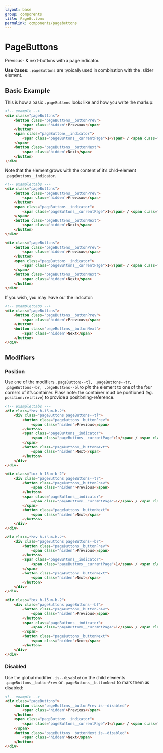 ```yaml
---
layout: base
group: components
title: PageButtons
permalink: components/pagebuttons
---
```


# PageButtons

<p class="intro">Previous- & next-buttons with a page indicator.</p>
<p class="hint"><b>Use Cases:</b> <code>.pageButtons</code> are typically used in combination with the <a href="{{ site.github.url }}/components/slider.html">.slider</a> element.</p>

## Basic Example

This is how a basic `.pageButtons` looks like and how you write the markup:

```html
<!-- example -->
<div class="pageButtons">
    <button class="pageButtons__buttonPrev">
        <span class="hidden">Previous</span>
    </button>
    <span class="pageButtons__indicator">
        <span class="pageButtons__currentPage">1</span> / <span class="pageButtons__totalPages">10</span>
    </span>
    <button class="pageButtons__buttonNext">
        <span class="hidden">Next</span>
    </button>
</div>
```

Note that the element grows with the content of it’s child-element `.pageButtons__indicator`.

```html
<!-- example:tabs -->
<div class="pageButtons">
    <button class="pageButtons__buttonPrev">
        <span class="hidden">Previous</span>
    </button>
    <span class="pageButtons__indicator">
        <span class="pageButtons__currentPage">1</span> / <span class="pageButtons__totalPages">1000</span>
    </span>
    <button class="pageButtons__buttonNext">
        <span class="hidden">Next</span>
    </button>
</div>

<div class="pageButtons">
    <button class="pageButtons__buttonPrev">
        <span class="hidden">Previous</span>
    </button>
    <span class="pageButtons__indicator">
        <span class="pageButtons__currentPage">1</span> / <span class="pageButtons__totalPages">100000000</span>
    </span>
    <button class="pageButtons__buttonNext">
        <span class="hidden">Next</span>
    </button>
</div>
```

If you wish, you may leave out the indicator:

```html
<!-- example:tabs -->
<div class="pageButtons">
    <button class="pageButtons__buttonPrev">
        <span class="hidden">Previous</span>
    </button>
    <button class="pageButtons__buttonNext">
        <span class="hidden">Next</span>
    </button>
</div>
```

## Modifiers

### Position

Use one of the modifiers `.pageButtons--tl, .pageButtons--tr, .pageButtons--br, .pageButtons--bl` to *pin* the element to one of the four corners of it’s container. Plase note: the container must be positioned (eg. `position:relative`) to provide a positioning-reference.

```html
<!-- example:tabs -->
<div class="box h-15 m-b-2">
    <div class="pageButtons pageButtons--tl">
        <button class="pageButtons__buttonPrev">
            <span class="hidden">Previous</span>
        </button>
        <span class="pageButtons__indicator">
            <span class="pageButtons__currentPage">1</span> / <span class="pageButtons__totalPages">10</span>
        </span>
        <button class="pageButtons__buttonNext">
            <span class="hidden">Next</span>
        </button>
    </div>
</div>

<div class="box h-15 m-b-2">
    <div class="pageButtons pageButtons--tr">
        <button class="pageButtons__buttonPrev">
            <span class="hidden">Previous</span>
        </button>
        <span class="pageButtons__indicator">
            <span class="pageButtons__currentPage">1</span> / <span class="pageButtons__totalPages">10</span>
        </span>
        <button class="pageButtons__buttonNext">
            <span class="hidden">Next</span>
        </button>
    </div>
</div>

<div class="box h-15 m-b-2">
    <div class="pageButtons pageButtons--br">
        <button class="pageButtons__buttonPrev">
            <span class="hidden">Previous</span>
        </button>
        <span class="pageButtons__indicator">
            <span class="pageButtons__currentPage">1</span> / <span class="pageButtons__totalPages">10</span>
        </span>
        <button class="pageButtons__buttonNext">
            <span class="hidden">Next</span>
        </button>
    </div>
</div>

<div class="box h-15 m-b-2">
    <div class="pageButtons pageButtons--bl">
        <button class="pageButtons__buttonPrev">
            <span class="hidden">Previous</span>
        </button>
        <span class="pageButtons__indicator">
            <span class="pageButtons__currentPage">1</span> / <span class="pageButtons__totalPages">10</span>
        </span>
        <button class="pageButtons__buttonNext">
            <span class="hidden">Next</span>
        </button>
    </div>
</div>
```

### Disabled

Use the global modifier `.is--disabled` on the child elements `.pageButtons__buttonPrev` or `.pageButtons__buttonNext` to mark them as disabled:

```html
<!-- example -->
<div class="pageButtons">
    <button class="pageButtons__buttonPrev is--disabled">
        <span class="hidden">Previous</span>
    </button>
    <span class="pageButtons__indicator">
        <span class="pageButtons__currentPage">1</span> / <span class="pageButtons__totalPages">10</span>
    </span>
    <button class="pageButtons__buttonNext is--disabled">
        <span class="hidden">Next</span>
    </button>
</div>
```
